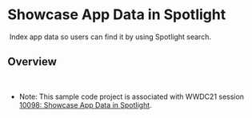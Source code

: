 # Showcase App Data in Spotlight
​
​Index app data so users can find it by using Spotlight search.
​​
## Overview
​
- Note: This sample code project is associated with WWDC21 session [10098: Showcase App Data in Spotlight](https://developer.apple.com/wwdc21/10098/).
